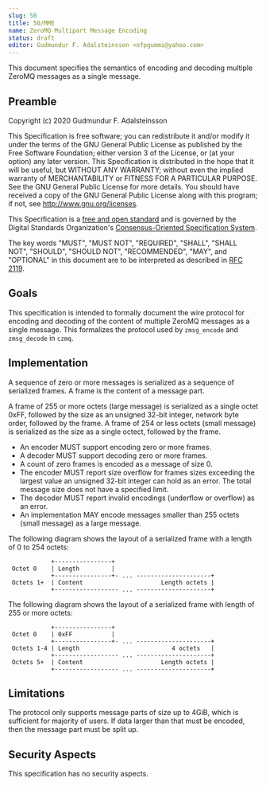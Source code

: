 ```yaml
---
slug: 50
title: 50/MME
name: ZeroMQ Multipart Message Encoding
status: draft
editor: Gudmundur F. Adalsteinsson <ofpgummi@yahoo.com>
---
```


This document specifies the semantics of encoding and decoding multiple ZeroMQ messages as a single message.

## Preamble

Copyright (c) 2020 Gudmundur F. Adalsteinsson

This Specification is free software; you can redistribute it and/or modify it under the terms of the GNU General Public License as published by the Free Software Foundation; either version 3 of the License, or (at your option) any later version. This Specification is distributed in the hope that it will be useful, but WITHOUT ANY WARRANTY; without even the implied warranty of MERCHANTABILITY or FITNESS FOR A PARTICULAR PURPOSE. See the GNU General Public License for more details. You should have received a copy of the GNU General Public License along with this program; if not, see <http://www.gnu.org/licenses>.

This Specification is a [free and open standard](http://www.digistan.org/open-standard:definition) and is governed by the Digital Standards Organization's [Consensus-Oriented Specification System](http://www.digistan.org/spec:1/COSS).

The key words "MUST", "MUST NOT", "REQUIRED", "SHALL", "SHALL NOT", "SHOULD", "SHOULD NOT", "RECOMMENDED", "MAY", and "OPTIONAL" in this document are to be interpreted as described in [RFC 2119](http://tools.ietf.org/html/rfc2119).

## Goals

This specification is intended to formally document the wire protocol for encoding and decoding of the content of multiple ZeroMQ messages as a single message. This formalizes the protocol used by `zmsg_encode` and `zmsg_decode` in `czmq`.

## Implementation

A sequence of zero or more messages is serialized as a sequence of serialized frames. A frame is the content of a message part.

A frame of 255 or more octets (large message) is serialized as a single octet 0xFF, followed by the size as an unsigned 32-bit integer, network byte order, followed by the frame. A frame of 254 or less octets (small message) is serialized as the size as a single octect, followed by the frame.

* An encoder MUST support encoding zero or more frames.
* A decoder MUST support decoding zero or more frames.
* A count of zero frames is encoded as a message of size 0.
* The encoder MUST report size overflow for frames sizes exceeding the largest value an unsigned 32-bit integer can hold as an error. The total message size does not have a specified limit.
* The decoder MUST report invalid encodings (underflow or overflow) as an error.
* An implementation MAY encode messages smaller than 255 octets (small message) as a large message.

The following diagram shows the layout of a serialized frame with a length of 0 to 254 octets:

```
            +----------------+
 Octet 0    | Length         |
            +----------------+- ... ---------------------+
 Octets 1+  | Content                      Length octets |
            +------------------ ... ---------------------+
```

The following diagram shows the layout of a serialized frame with length of 255 or more octets:

```
            +----------------+
 Octet 0    | 0xFF           |
            +----------------+- ... ---------------------+
 Octets 1-4 | Length                          4 octets   |
            +------------------ ... ---------------------+
 Octets 5+  | Content                      Length octets |
            +------------------ ... ---------------------+
```

## Limitations

The protocol only supports message parts of size up to 4GiB, which is sufficient for majority of users. If data larger than that must be encoded, then the message part must be split up.

## Security Aspects

This specification has no security aspects.
